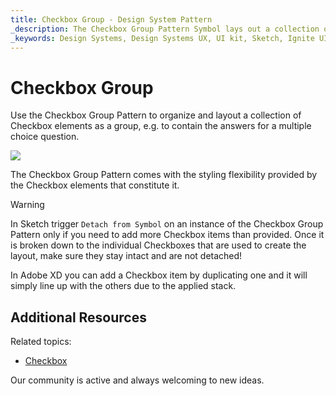 ```yaml
---
title: Checkbox Group - Design System Pattern
_description: The Checkbox Group Pattern Symbol lays out a collection of Checkbox elements as a group.
_keywords: Design Systems, Design Systems UX, UI kit, Sketch, Ignite UI for Angular, Sketch to Angular, Angular, Angular Design System, Export code from Sketch, Design Kits for Angular, Sketch HTML, Sketch to HTML, Sketch UI kits
---
```


# Checkbox Group

Use the Checkbox Group Pattern to organize and layout a collection of Checkbox elements as a group, e.g. to contain the answers for a multiple choice question.

<img class="responsive-img" src="../images/checkbox-group_demo.png" srcset="../images/checkbox-group_demo@2x.png 2x" />

The Checkbox Group Pattern comes with the styling flexibility provided by the Checkbox elements that constitute it.

> [!WARNING]
> In Sketch trigger `Detach from Symbol` on an instance of the Checkbox Group Pattern only if you need to add more Checkbox items than provided. Once it is broken down to the individual Checkboxes that are used to create the layout, make sure they stay intact and are not detached!
>
> In Adobe XD you can add a Checkbox item by duplicating one and it will simply line up with the others due to the applied stack.

## Additional Resources

Related topics:

- [Checkbox](../components/checkbox.md)
  <div class="divider--half"></div>

Our community is active and always welcoming to new ideas.


